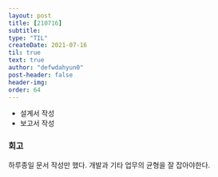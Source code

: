 ```yaml
---
layout: post
title: [210716] 
subtitle:
type: "TIL"
createDate: 2021-07-16
til: true
text: true
author: "defwdahyun0"
post-header: false
header-img: 
order: 64
---
```


- 설계서 작성
- 보고서 작성

### **회고**

하루종일 문서 작성만 했다. 개발과 기타 업무의 균형을 잘 잡아야한다.
